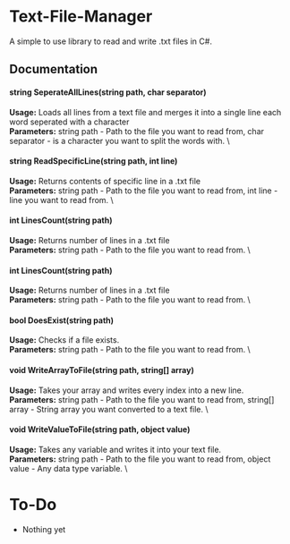 # Text-File-Manager
A simple to use library to read and write .txt files in C#. 

## Documentation
#### **string SeperateAllLines(string path, char separator)**
**Usage:** Loads all lines from a text file and merges it into a single line each word seperated with a character \
**Parameters:** string path - Path to the file you want to read from, char separator - is a character you want to split the words with. \

#### **string ReadSpecificLine(string path, int line)**
**Usage:** Returns contents of specific line in a .txt file \
**Parameters:** string path - Path to the file you want to read from, int line - line you want to read from. \

#### **int LinesCount(string path)**
**Usage:** Returns number of lines in a .txt file \
**Parameters:** string path - Path to the file you want to read from. \

#### **int LinesCount(string path)**
**Usage:** Returns number of lines in a .txt file \
**Parameters:** string path - Path to the file you want to read from. \

#### **bool DoesExist(string path)**
**Usage:** Checks if a file exists. \
**Parameters:** string path - Path to the file you want to read from. \

#### **void WriteArrayToFile(string path, string[] array)**
**Usage:** Takes your array and writes every index into a new line. \
**Parameters:** string path - Path to the file you want to read from, string[] array - String array you want converted to a text file. \

#### **void WriteValueToFile(string path, object value)**
**Usage:** Takes any variable and writes it into your text file. \
**Parameters:** string path - Path to the file you want to read from, object value - Any data type variable. \

# To-Do
- Nothing yet
